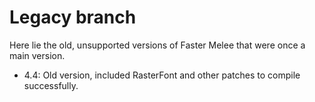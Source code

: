 # Legacy branch

Here lie the old, unsupported versions of Faster Melee that were once a main version.

* 4.4: Old version, included RasterFont and other patches to compile successfully.
